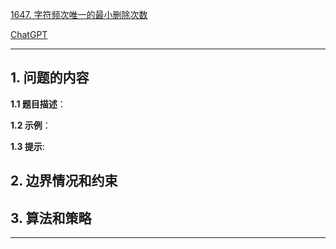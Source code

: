 [1647. 字符频次唯一的最小删除次数](https://leetcode.cn/problems/minimum-deletions-to-make-character-frequencies-unique)

[ChatGPT](chat.openai.com)

---

## 1. 问题的内容
**1.1 题目描述**：

**1.2 示例**：

**1.3 提示**:

## 2. 边界情况和约束


## 3. 算法和策略

---

